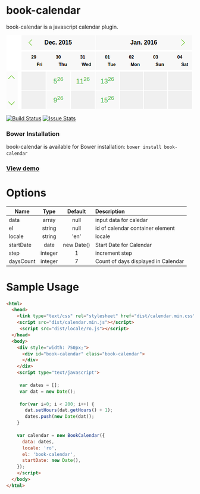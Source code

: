 book-calendar
========

book-calendar is a javascript calendar plugin. 

![alt text](https://raw.githubusercontent.com/rhpwn/book-calendar/master/calendar-screenshot.png "Calendar screenshot")


[![Build Status](https://travis-ci.org/rhpwn/book-calendar.svg?branch=master)](https://travis-ci.org/rhpwn/book-calendar)
[![Issue Stats](http://issuestats.com/github/rhpwn/book-calendar/badge/pr)](http://issuestats.com/github/rhpwn/book-calendar)

### Bower Installation

book-calendar is available for Bower installation:
`bower install book-calendar`


### [View demo](https://jsfiddle.net/ewk9f7u9/)





Options
=======
| Name | Type |	Default |	Description |
| ---- |:----:|:-------:|:----------- |
| data | array | null | input data for caledar |
| el |	string |	null |	id of calendar container element |
| locale |	string	| 'en' |	locale |
| startDate |	date |	new Date() |	Start Date for Calendar |
| step | integer |	1 |	increment step |
| daysCount | integer |	7 |	Count of days displayed in Calendar |


Sample Usage
============
```html
<html>
  <head>
    <link type="text/css" rel="stylesheet" href="dist/calendar.min.css">
    <script src="dist/calendar.min.js"></script>
     <script src="dist/locale/ro.js"></script>
  </head>
  <body>
    <div style="width: 750px;">
      <div id="book-calendar" class="book-calendar">
      </div>
    </div>
    <script type="text/javascript">

     var dates = [];
     var dat = new Date();

     for(var i=0; i < 200; i++) {
       dat.setHours(dat.getHours() + 1);
       dates.push(new Date(dat));
    }

    var calendar = new BookCalendar({
      data: dates,
      locale: 'ro',
      el: 'book-calendar',
      startDate: new Date(),
    });
    </script>
  </body>
</html>
